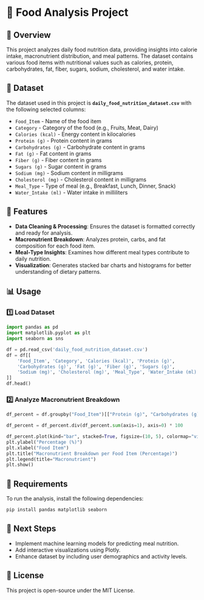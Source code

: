 # 🍎 Food Analysis Project

## 📌 Overview
This project analyzes daily food nutrition data, providing insights into calorie intake, macronutrient distribution, and meal patterns. The dataset contains various food items with nutritional values such as calories, protein, carbohydrates, fat, fiber, sugars, sodium, cholesterol, and water intake.

## 📂 Dataset
The dataset used in this project is **`daily_food_nutrition_dataset.csv`** with the following selected columns:

- `Food_Item` - Name of the food item
- `Category` - Category of the food (e.g., Fruits, Meat, Dairy)
- `Calories (kcal)` - Energy content in kilocalories
- `Protein (g)` - Protein content in grams
- `Carbohydrates (g)` - Carbohydrate content in grams
- `Fat (g)` - Fat content in grams
- `Fiber (g)` - Fiber content in grams
- `Sugars (g)` - Sugar content in grams
- `Sodium (mg)` - Sodium content in milligrams
- `Cholesterol (mg)` - Cholesterol content in milligrams
- `Meal_Type` - Type of meal (e.g., Breakfast, Lunch, Dinner, Snack)
- `Water_Intake (ml)` - Water intake in milliliters

## 🚀 Features
- **Data Cleaning & Processing**: Ensures the dataset is formatted correctly and ready for analysis.
- **Macronutrient Breakdown**: Analyzes protein, carbs, and fat composition for each food item.
- **Meal-Type Insights**: Examines how different meal types contribute to daily nutrition.
- **Visualization**: Generates stacked bar charts and histograms for better understanding of dietary patterns.

## 📊 Usage
### 1️⃣ Load Dataset
```python
import pandas as pd
import matplotlib.pyplot as plt
import seaborn as sns

df = pd.read_csv('daily_food_nutrition_dataset.csv')
df = df[[
    'Food_Item', 'Category', 'Calories (kcal)', 'Protein (g)',
    'Carbohydrates (g)', 'Fat (g)', 'Fiber (g)', 'Sugars (g)',
    'Sodium (mg)', 'Cholesterol (mg)', 'Meal_Type', 'Water_Intake (ml)'
]]
df.head()
```

### 2️⃣ Analyze Macronutrient Breakdown
```python
df_percent = df.groupby("Food_Item")[["Protein (g)", "Carbohydrates (g)", "Fat (g)", "Fiber (g)", "Sugars (g)"]].mean()

df_percent = df_percent.div(df_percent.sum(axis=1), axis=0) * 100

df_percent.plot(kind="bar", stacked=True, figsize=(10, 5), colormap="viridis")
plt.ylabel("Percentage (%)")
plt.xlabel("Food Item")
plt.title("Macronutrient Breakdown per Food Item (Percentage)")
plt.legend(title="Macronutrient")
plt.show()
```

## 🔧 Requirements
To run the analysis, install the following dependencies:
```bash
pip install pandas matplotlib seaborn
```

## 📌 Next Steps
- Implement machine learning models for predicting meal nutrition.
- Add interactive visualizations using Plotly.
- Enhance dataset by including user demographics and activity levels.

## 📝 License
This project is open-source under the MIT License.

